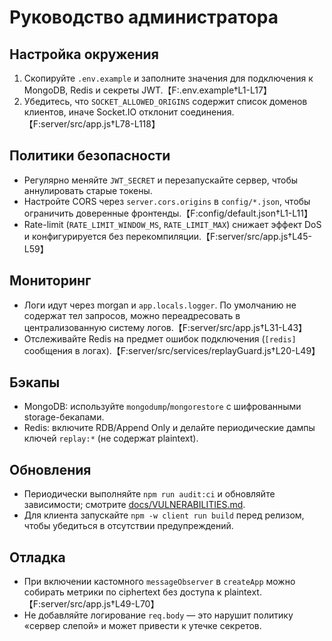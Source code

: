 # Руководство администратора

## Настройка окружения

1. Скопируйте `.env.example` и заполните значения для подключения к MongoDB, Redis и секреты JWT.【F:.env.example†L1-L17】
2. Убедитесь, что `SOCKET_ALLOWED_ORIGINS` содержит список доменов клиентов, иначе Socket.IO отклонит соединения.【F:server/src/app.js†L78-L118】

## Политики безопасности

- Регулярно меняйте `JWT_SECRET` и перезапускайте сервер, чтобы аннулировать старые токены.
- Настройте CORS через `server.cors.origins` в `config/*.json`, чтобы ограничить доверенные фронтенды.【F:config/default.json†L1-L11】
- Rate-limit (`RATE_LIMIT_WINDOW_MS`, `RATE_LIMIT_MAX`) снижает эффект DoS и конфигурируется без перекомпиляции.【F:server/src/app.js†L45-L59】

## Мониторинг

- Логи идут через morgan и `app.locals.logger`. По умолчанию не содержат тел запросов, можно переадресовать в централизованную систему логов.【F:server/src/app.js†L31-L43】
- Отслеживайте Redis на предмет ошибок подключения (`[redis]` сообщения в логах).【F:server/src/services/replayGuard.js†L20-L49】

## Бэкапы

- MongoDB: используйте `mongodump`/`mongorestore` с шифрованными storage-бекапами.
- Redis: включите RDB/Append Only и делайте периодические дампы ключей `replay:*` (не содержат plaintext).

## Обновления

- Периодически выполняйте `npm run audit:ci` и обновляйте зависимости; смотрите [docs/VULNERABILITIES.md](VULNERABILITIES.md).
- Для клиента запускайте `npm -w client run build` перед релизом, чтобы убедиться в отсутствии предупреждений.

## Отладка

- При включении кастомного `messageObserver` в `createApp` можно собирать метрики по ciphertext без доступа к plaintext.【F:server/src/app.js†L49-L70】
- Не добавляйте логирование `req.body` — это нарушит политику «сервер слепой» и может привести к утечке секретов.
